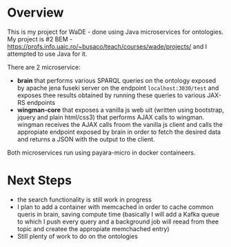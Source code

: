 Overview
=========

This is my project for WaDE - done using Java microservices for ontologies. My project is #2 BEM - https://profs.info.uaic.ro/~busaco/teach/courses/wade/projects/ and I attempted to use Java for it. 

There are 2 microservice:
- **brain** that performs various SPARQL queries on the ontology exposed by apache jena fuseki server on the endpoint `localhost:3030/test`
 and exposes thee results obtained by running these queries to various JAX-RS endpoints
- **wingman-core** that exposes a vanilla js web uit (written using bootstrap, jquery and plain html/css3) that performs AJAX calls to wingman.
wingman receives the AJAX calls froom the vanilla js client and calls the appropiate endpoint exposed by brain in order to fetch the desired data
and returns a JSON with the output to the client.

Both microservices run using payara-micro in docker containeers.

Next Steps
===========
* the search functionality is still work in progress
* I plan to add a container with memcached in order to cache common queris in brain, saving compute time (basically I will add a Kafka queue to which I push every query and a background job will reead from thee topic and createe the appropiate memchached entry)
* Still plenty of work to do on the ontologies
